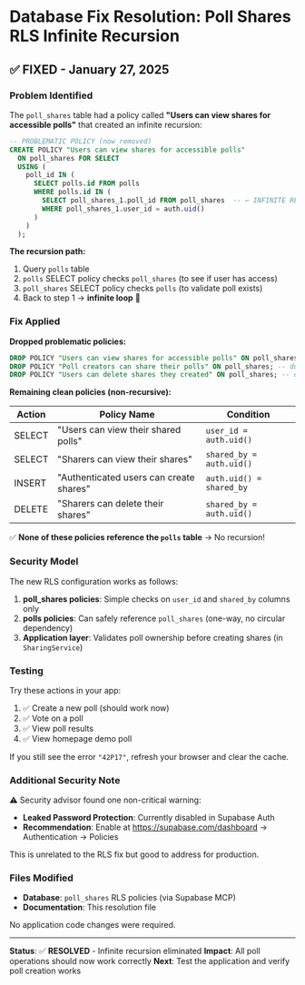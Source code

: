 # Database Fix Resolution: Poll Shares RLS Infinite Recursion

## ✅ **FIXED** - January 27, 2025

### Problem Identified

The `poll_shares` table had a policy called **"Users can view shares for accessible polls"** that created an infinite recursion:

```sql
-- PROBLEMATIC POLICY (now removed)
CREATE POLICY "Users can view shares for accessible polls"
  ON poll_shares FOR SELECT
  USING (
    poll_id IN (
      SELECT polls.id FROM polls 
      WHERE polls.id IN (
        SELECT poll_shares_1.poll_id FROM poll_shares  -- ← INFINITE RECURSION!
        WHERE poll_shares_1.user_id = auth.uid()
      )
    )
  );
```

**The recursion path:**
1. Query `polls` table
2. `polls` SELECT policy checks `poll_shares` (to see if user has access)
3. `poll_shares` SELECT policy checks `polls` (to validate poll exists)
4. Back to step 1 → **infinite loop** 🔄

### Fix Applied

**Dropped problematic policies:**
```sql
DROP POLICY "Users can view shares for accessible polls" ON poll_shares;
DROP POLICY "Poll creators can share their polls" ON poll_shares; -- duplicate
DROP POLICY "Users can delete shares they created" ON poll_shares; -- duplicate
```

**Remaining clean policies (non-recursive):**

| Action | Policy Name | Condition |
|--------|-------------|-----------|
| SELECT | "Users can view their shared polls" | `user_id = auth.uid()` |
| SELECT | "Sharers can view their shares" | `shared_by = auth.uid()` |
| INSERT | "Authenticated users can create shares" | `auth.uid() = shared_by` |
| DELETE | "Sharers can delete their shares" | `shared_by = auth.uid()` |

✅ **None of these policies reference the `polls` table** → No recursion!

### Security Model

The new RLS configuration works as follows:

1. **poll_shares policies**: Simple checks on `user_id` and `shared_by` columns only
2. **polls policies**: Can safely reference `poll_shares` (one-way, no circular dependency)
3. **Application layer**: Validates poll ownership before creating shares (in `SharingService`)

### Testing

Try these actions in your app:

1. ✅ Create a new poll (should work now)
2. ✅ Vote on a poll
3. ✅ View poll results
4. ✅ View homepage demo poll

If you still see the error `"42P17"`, refresh your browser and clear the cache.

### Additional Security Note

⚠️ Security advisor found one non-critical warning:
- **Leaked Password Protection**: Currently disabled in Supabase Auth
- **Recommendation**: Enable at https://supabase.com/dashboard → Authentication → Policies

This is unrelated to the RLS fix but good to address for production.

### Files Modified

- **Database**: `poll_shares` RLS policies (via Supabase MCP)
- **Documentation**: This resolution file

No application code changes were required.

---

**Status**: ✅ **RESOLVED** - Infinite recursion eliminated
**Impact**: All poll operations should now work correctly
**Next**: Test the application and verify poll creation works

